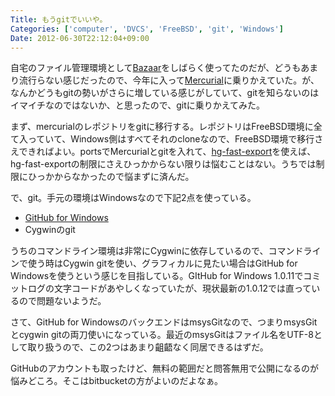 ```yaml
---
Title: もうgitでいいや。
Categories: ['computer', 'DVCS', 'FreeBSD', 'git', 'Windows']
Date: 2012-06-30T22:12:04+09:00
---
```


自宅のファイル管理環境として<a href="http://bazaar.canonical.com/en/">Bazaar</a>をしばらく使ってたのだが、どうもあまり流行らない感じだったので、今年に入って<a href="http://mercurial.selenic.com/">Mercurial</a>に乗りかえていた。が、なんかどうもgitの勢いがさらに増している感じがしていて、gitを知らないのはイマイチなのではないか、と思ったので、gitに乗りかえてみた。

まず、mercurialのレポジトリをgitに移行する。レポジトリはFreeBSD環境に全て入っていて、Windows側はすべてそれのcloneなので、FreeBSD環境で移行さえできればよい。portsでMercurialとgitを入れて、<a href="http://repo.or.cz/w/fast-export.git">hg-fast-export</a>を使えば、hg-fast-exportの制限にさえひっかからない限りは悩むことはない。うちでは制限にひっかからなかったので悩まずに済んだ。

で、git。手元の環境はWindowsなので下記2点を使っている。
<ul>
	<li><a href="http://windows.github.com/">GitHub for Windows</a></li>
	<li>Cygwinのgit</li>
</ul>
うちのコマンドライン環境は非常にCygwinに依存しているので、コマンドラインで使う時はCygwin gitを使い、グラフィカルに見たい場合はGitHub for Windowsを使うという感じを目指している。GItHub for Windows 1.0.11でコミットログの文字コードがあやしくなっていたが、現状最新の1.0.12では直っているので問題ないようだ。

さて、GitHub for WindowsのバックエンドはmsysGitなので、つまりmsysGitとcygwin gitの両刀使いになっている。最近のmsysGitはファイル名をUTF-8として取り扱うので、この2つはあまり齟齬なく同居できるはずだ。

GitHubのアカウントも取ったけど、無料の範囲だと問答無用で公開になるのが悩みどころ。そこはbitbucketの方がよいのだよなぁ。
